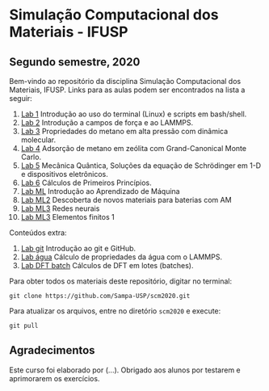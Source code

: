 # Simulação Computacional dos Materiais - IFUSP
## Segundo semestre, 2020

Bem-vindo ao repositório da disciplina Simulação Computacional dos Materiais, IFUSP. Links para as aulas podem ser encontrados na lista a seguir:

1. [Lab 1](./lab1) Introdução ao uso do terminal (Linux) e scripts em bash/shell.
2. [Lab 2](./lab2) Introdução a campos de força e ao LAMMPS.
3. [Lab 3](./lab3) Propriedades do metano em alta pressão com dinâmica molecular.
4. [Lab 4](./lab4) Adsorção de metano em zeólita com Grand-Canonical Monte Carlo.
5. [Lab 5](./lab5) Mecânica Quântica, Soluções da equação de Schrödinger em 1-D e dispositivos eletrônicos.
6. [Lab 6](./Lab6) Cálculos de Primeiros Princípios.
7. [Lab ML](./labML) Introdução ao Aprendizado de Máquina
7. [Lab ML2](./labML2) Descoberta de novos materiais para baterias com AM
8. [Lab ML3](./labML3) Redes neurais
9. [Lab ML3](./labFEM1) Elementos finitos 1

Conteúdos extra:

1. [Lab git](./extra/labgit) Introdução ao git e GitHub.
2. [Lab água](./extra/labWater) Cálculo de propriedades da água com o LAMMPS.
3. [Lab DFT batch](./labDFTbatch) Cálculos de DFT em lotes (batches).

Para obter todos os materiais deste repositório, digitar no terminal:

`git clone https://github.com/Sampa-USP/scm2020.git`

Para atualizar os arquivos, entre no diretório `scm2020` e execute:

`git pull`


## Agradecimentos

Este curso foi elaborado por (...). Obrigado aos alunos por testarem e aprimorarem os exercícios.
